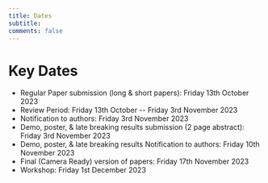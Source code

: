 ```yaml
---
title: Dates 
subtitle: 
comments: false
---
```


# Key Dates

* Regular Paper submission (long & short papers): Friday 13th October 2023
* Review Period: Friday 13th October -- Friday 3rd November 2023
* Notification to authors: Friday 3rd November 2023
* Demo, poster, & late breaking results submission (2 page abstract): Friday 3rd November 2023
* Demo, poster, & late breaking results Notification to authors: Friday 10th November 2023
* Final (Camera Ready) version of papers: Friday 17th November 2023
* Workshop: Friday 1st December 2023

